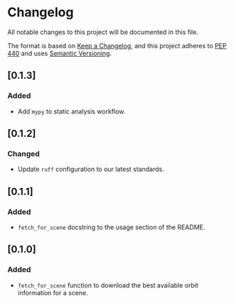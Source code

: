 # Changelog

All notable changes to this project will be documented in this file.

The format is based on [Keep a Changelog](https://keepachangelog.com/en/1.0.0/),
and this project adheres to [PEP 440](https://www.python.org/dev/peps/pep-0440/)
and uses [Semantic Versioning](https://semver.org/spec/v2.0.0.html).

## [0.1.3]
### Added
- Add `mypy` to static analysis workflow.

## [0.1.2]
### Changed
- Update `ruff` configuration to our latest standards.

## [0.1.1]
### Added
* `fetch_for_scene` docstring to the usage section of the README.

## [0.1.0]
### Added
* `fetch_for_scene` function to download the best available orbit information for a scene.

